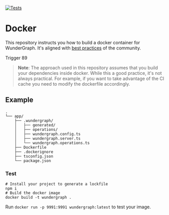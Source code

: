 [![Tests](https://github.com/wundergraph/docker/actions/workflows/ci.yml/badge.svg)](https://github.com/wundergraph/docker/actions/workflows/ci.yml)

# Docker

This repository instructs you how to build a docker container for WunderGraph. It's aligned with [best practices](https://github.com/nodejs/docker-node/blob/main/docs/BestPractices.md) of the community.

Trigger 89

> **Note**: The approach used in this repository assumes that you build your dependencies inside docker. While this a good practice, it's not always practical. For example, if you want to take advantage of the CI cache you need to modify the dockerfile accordingly.

## Example

```
.
└── app/
    ├── .wundergraph/
    │   ├── generated/
    │   ├── operations/
    │   ├── wundergraph.config.ts
    │   ├── wundergraph.server.ts
    │   └── wundergraph.operations.ts
    ├── Dockerfile
    ├── .dockerignore
    ├── tsconfig.json
    └── package.json
```

### Test

```shell
# Install your project to generate a lockfile
npm i
# Build the docker image
docker build -t wundergraph .
```

Run `docker run -p 9991:9991 wundergraph:latest` to test your image.